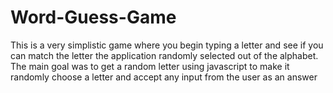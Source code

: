 # Word-Guess-Game
This is a very simplistic game where you begin typing a letter and see if you can match the letter the application randomly selected out of the alphabet. 
The main goal was to get a random letter using javascript to make it randomly choose a letter and accept any input from the user as an answer
